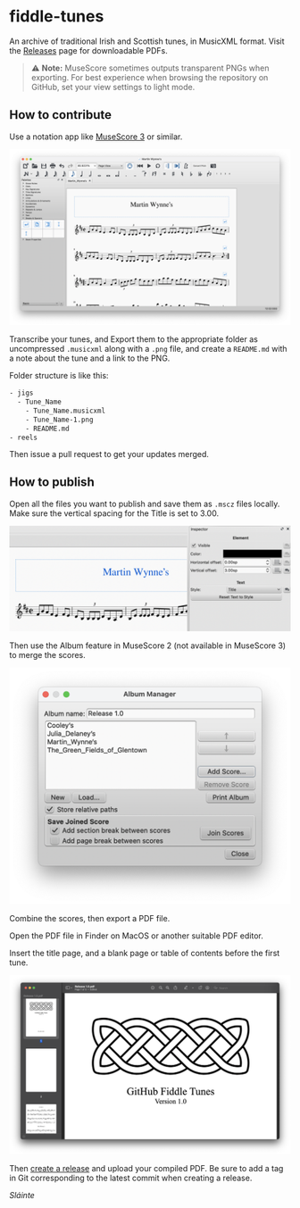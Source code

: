 # fiddle-tunes
An archive of traditional Irish and Scottish tunes, in MusicXML format. Visit the [Releases](https://github.com/lorddev/fiddle-tunes/releases) page for downloadable PDFs.

> :warning: **Note:** MuseScore sometimes outputs transparent PNGs when exporting. For best experience when browsing the repository on GitHub, set your view settings to light mode.

## How to contribute
Use a notation app like [MuseScore 3](https://musescore.org) or similar.

![Muse Score](README_images/musescore.png)

Transcribe your tunes, and Export them to the appropriate folder as uncompressed `.musicxml` along with a `.png` file, and create a `README.md` with a note about the tune and a link to the PNG.

Folder structure is like this:

```
- jigs
  - Tune_Name
    - Tune_Name.musicxml
    - Tune_Name-1.png
    - README.md
- reels
```

Then issue a pull request to get your updates merged.

## How to publish

Open all the files you want to publish and save them as `.mscz` files locally. Make sure the vertical spacing for the Title is set to 3.00.

![Spacer](README_images/spacer_3.png)

Then use the Album feature in MuseScore 2 (not available in MuseScore 3) to merge the scores.

![Album](README_images/album.png)

Combine the scores, then export a PDF file.

Open the PDF file in Finder on MacOS or another suitable PDF editor.

Insert the title page, and a blank page or table of contents before the first tune.

![Title Page](README_images/title_page.png)

Then [create a release](https://github.com/lorddev/fiddle-tunes/releases/new) and upload your compiled PDF. Be sure to add a tag in Git corresponding to the latest commit when creating a release.

_Sláinte_
